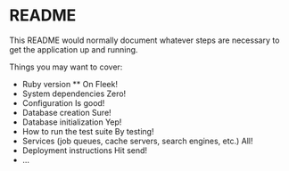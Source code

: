 # README

This README would normally document whatever steps are necessary to get the
application up and running.

Things you may want to cover:

* Ruby version
** On Fleek!
* System dependencies
Zero!
* Configuration
Is good!
* Database creation
Sure!
* Database initialization
Yep!
* How to run the test suite
By testing!
* Services (job queues, cache servers, search engines, etc.)
All!
* Deployment instructions
Hit send!
* ...
